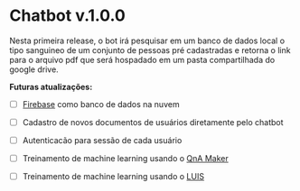 # Chatbot v.1.0.0
Nesta primeira release, o bot irá pesquisar em um banco de dados local o tipo sanguineo de um conjunto de pessoas pré cadastradas e retorna o link para o arquivo pdf que será hospadado em um pasta compartilhada do google drive.

**Futuras atualizações:**
- [ ] [Firebase](https://firebase.google.com/?hl=pt "Clique e acesse agora!") como banco de dados na nuvem
- [ ] Cadastro de novos documentos de usuários diretamente pelo chatbot
- [ ] Autenticacão para sessão de cada usuário
- [ ] Treinamento de machine learning usando o [QnA Maker](https://qnamaker.ai/ "Clique e acesse agora!")
- [ ] Treinamento de machine learning usando o [LUIS](https://www.luis.ai/ "Clique e acesse agora!")

